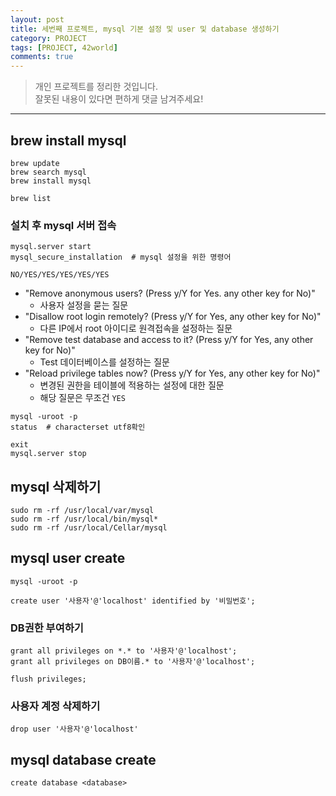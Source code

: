 ```yaml
---
layout: post
title: 세번째 프로젝트, mysql 기본 설정 및 user 및 database 생성하기
category: PROJECT
tags: [PROJECT, 42world]
comments: true
---
```


> 개인 프로젝트를 정리한 것입니다.     
잘못된 내용이 있다면 편하게 댓글 남겨주세요!    

<hr>


## brew install mysql

```
brew update
brew search mysql
brew install mysql

brew list
```

### 설치 후 mysql 서버 접속

```
mysql.server start
mysql_secure_installation  # mysql 설정을 위한 명령어

NO/YES/YES/YES/YES/YES
```

- "Remove anonymous users? (Press y/Y for Yes. any other key for No)"
  - 사용자 설정을 묻는 질문
- "Disallow root login remotely? (Press y/Y for Yes, any other key for No)"
  - 다른 IP에서 root 아이디로 원격접속을 설정하는 질문
- "Remove test database and access to it? (Press y/Y for Yes, any other key for No)"
  - Test 데이터베이스를 설정하는 질문
- "Reload privilege tables now? (Press y/Y for Yes, any other key for No)"
  - 변경된 권한을 테이블에 적용하는 설정에 대한 질문
  - 해당 질문은 무조건 `YES`

```
mysql -uroot -p
status  # characterset utf8확인

exit
mysql.server stop
```


## mysql 삭제하기

```
sudo rm -rf /usr/local/var/mysql
sudo rm -rf /usr/local/bin/mysql*
sudo rm -rf /usr/local/Cellar/mysql
```


## mysql user create

```
mysql -uroot -p

create user '사용자'@'localhost' identified by '비밀번호';
```

### DB권한 부여하기

```
grant all privileges on *.* to '사용자'@'localhost';
grant all privileges on DB이름.* to '사용자'@'localhost';

flush privileges;
```

### 사용자 계정 삭제하기

```
drop user '사용자'@'localhost'
```

## mysql database create

```
create database <database>
```
